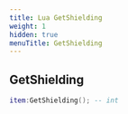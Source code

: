 ```yaml
---
title: Lua GetShielding
weight: 1
hidden: true
menuTitle: GetShielding
---
```

## GetShielding
```lua
item:GetShielding(); -- int
```
